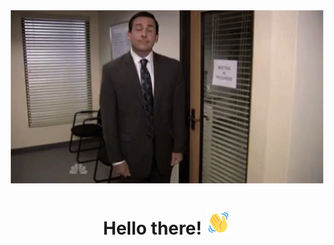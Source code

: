 <div align="center">
<img src="https://github.com/koushikcodes2021/koushikcodes2021/blob/6d9dc26035094331f3e43b73502c3c54941f4864/michael-scott-michael-scott-the-office.gif" width="500px"> 
  <br/>
  <h1>Hello there! <img src="https://github.com/koushikcodes2021/koushikcodes2021/blob/3e9f98c146a754c8446f02f901f2fe92382df30a/wave-hello.gif" width="40px"></h1> 
 </div>

